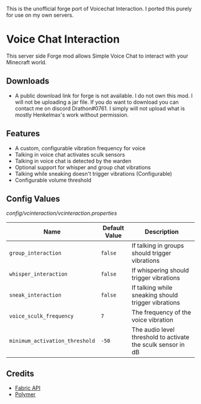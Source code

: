 This is the unofficial forge port of Voicechat Interaction. I ported this purely for use on my own servers.

# Voice Chat Interaction

This server side Forge mod allows Simple Voice Chat to interact with your Minecraft world.

## Downloads

- A public download link for forge is not available. I do not own this mod. I will not be uploading a jar file. If you do want to download you can contact me on discord Drathon#0761. I simply will not upload what is mostly Henkelmax's work without permission.

## Features

- A custom, configurable vibration frequency for voice
- Talking in voice chat activates sculk sensors
- Talking in voice chat is detected by the warden
- Optional support for whisper and group chat vibrations
- Talking while sneaking doesn't trigger vibrations (Configurable)
- Configurable volume threshold

## Config Values

*config/vcinteraction/vcinteraction.properties*

|Name| Default Value | Description                                                  |
|---|---------------|--------------------------------------------------------------|
|`group_interaction`| `false`       | If talking in groups should trigger vibrations               |
|`whisper_interaction`| `false`       | If whispering should trigger vibrations                      |
|`sneak_interaction`| `false`       | If talking while sneaking should trigger vibrations          |
|`voice_sculk_frequency`| `7`           | The frequency of the voice vibration                         |
|`minimum_activation_threshold`| `-50`         | The audio level threshold to activate the sculk sensor in dB |

## Credits

- [Fabric API](https://github.com/FabricMC/fabric)
- [Polymer](https://github.com/Patbox/polymer)
